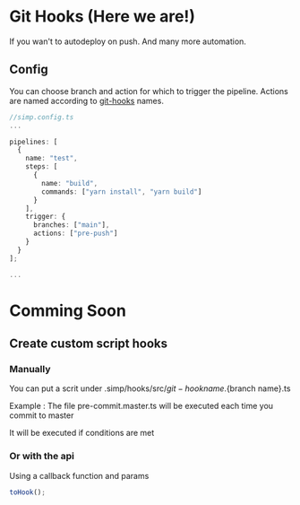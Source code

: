 # Git Hooks (Here we are!)

If you wan't to autodeploy on push.
And many more automation.

## Config

You can choose branch and action for which to trigger the pipeline.
Actions are named according to [git-hooks](https://githooks.com/) names.

```ts
//simp.config.ts
...

pipelines: [
  {
    name: "test",
    steps: [
      {
        name: "build",
        commands: ["yarn install", "yarn build"]
      }
    ],
    trigger: {
      branches: ["main"],
      actions: ["pre-push"]
    }
  }
];

...
```

# Comming Soon

## Create custom script hooks

### Manually

You can put a scrit under .simp/hooks/src/${git-hook name}.${branch name}.ts

Example : The file pre-commit.master.ts will be executed each time you commit to master

It will be executed if conditions are met

### Or with the api

Using a callback function and params

```ts
toHook();
```
